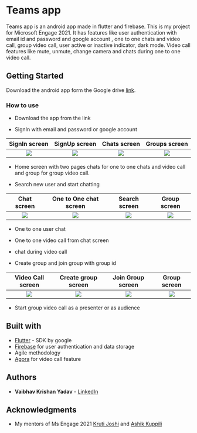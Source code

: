 # Teams app

Teams app is an android app made in flutter and firebase. This is my project for Microsoft Engage 2021. It has features like user authentication with email id and password and google account , one to one chats and video call, group video call, user active or inactive indicator, dark mode. Video call features like mute, unmute, change camera and chats during one to one video call.

## Getting Started

Download the android app form the Google drive [link](https://drive.google.com/drive/folders/16JU4TebbosCOGRAEGWOPZrKex0AHqRhc).

### How to use

* Download the app from the link

* SignIn with email and password or google account

|         SignIn screen         |                 SignUp screen                 |          Chats screen          |                 Groups screen                 |
| :-------------------------: | :-----------------------------------------------------: | :-------------------------: | :-----------------------------------------------------: |
| ![](https://user-images.githubusercontent.com/56202792/125187295-86afeb80-e24c-11eb-9ba6-0f94a01fd870.jpeg) | ![](https://user-images.githubusercontent.com/56202792/125187310-a21af680-e24c-11eb-92c5-a714ce910e39.jpeg) | ![](https://user-images.githubusercontent.com/56202792/125187435-42711b00-e24d-11eb-90a5-8d86796461cd.jpeg) | ![](https://user-images.githubusercontent.com/56202792/125187444-4ef57380-e24d-11eb-8af7-26a44a957af7.jpeg) |


* Home screen with two pages chats for one to one chats and video call and group for group video call.
  
* Search new user and start chatting 

|         Chat screen         |                 One to One chat screen                 |          Search screen          |                 Group screen                 |
| :-------------------------: | :-----------------------------------------------------: | :-------------------------: | :-----------------------------------------------------: |
| ![](https://user-images.githubusercontent.com/56202792/125248918-49ae2c80-e312-11eb-8d67-cbe6900043f8.jpg) | ![](https://user-images.githubusercontent.com/56202792/125249007-5df22980-e312-11eb-9158-4e8b356b7b19.jpg) | ![](https://user-images.githubusercontent.com/56202792/125248797-21bec900-e312-11eb-8f05-905c62eebac5.jpg) | ![](https://user-images.githubusercontent.com/56202792/125248866-39964d00-e312-11eb-8983-d55e601bc199.jpg) |



* One to one user chat

* One to one video call from chat screen

* chat during video call

* Create group and join group with group id


|         Video Call screen         |                 Create group screen                 |          Join Group screen          |                 Group screen                 |
| :-------------------------: | :-----------------------------------------------------: | :-------------------------: | :-----------------------------------------------------: |
| ![](https://user-images.githubusercontent.com/56202792/125250767-40be5a80-e314-11eb-87e1-5d4585f927b1.jpg) | ![](https://user-images.githubusercontent.com/56202792/125250874-592e7500-e314-11eb-8613-340d2c5fa12b.jpg) | ![](https://user-images.githubusercontent.com/56202792/125250848-529ffd80-e314-11eb-98a3-fc350be16adf.jpg) | ![](https://user-images.githubusercontent.com/56202792/125250855-56338480-e314-11eb-93ff-787dde83a1fd.jpg) |


* Start group video call as a presenter or as audience
  

## Built with

* [Flutter](https://flutter.dev/) - SDK by google
* [Firebase](https://firebase.google.com/) for user authentication and data storage
* Agile methodology
* [Agora](https://www.agora.io/en/) for video call feature

## Authors

* **Vaibhav Krishan Yadav** - [LinkedIn](https://www.linkedin.com/in/vaibhavkrishanyadav/)

## Acknowledgments

* My mentors of Ms Engage 2021 [Kruti Joshi](https://github.com/kraay) and [Ashik Kuppili](https://github.com/AshikKuppili)

